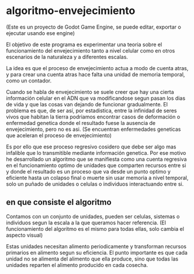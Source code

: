 # algoritmo-envejecimiento

(Este es un proyecto de Godot Game Engine, se puede editar, exportar o ejecutar usando ese engine)

El objetivo de este programa es experimentar una teoria sobre el funcionamiento del envejecimiento tanto a nivel celular como 
en otros escenarios de la naturaleza y a diferentes escalas.

La idea es que el proceso de envejecimiento actua a modo de cuenta atras, y para crear una cuenta atras hace falta una unidad de memoria temporal, como un 
contador.

Cuando se habla de envejecimiento se suele creer que hay una cierta información celular en el ADN que va modificandose segun 
pasan los dias de vida y que las cosas van dejando de funcionar gradualmente.
El problema es que, de ser así, por estadistica, entre la infinidad de seres vivos que habitan la tierra podriamos encontrar 
casos de deformación o enfermedad genetica donde el resultado fuese la ausencia de envejecimiento, pero no es asi. (Se encuentran enfermedades geneticas que
aceleran el proceso de envejecimiento)

Es por ello que ese proceso regresivo cosidero que debe ser algo mas infalible que lo transmitible mediante información genetica.
Por ese motivo he desarrollado un algoritmo que se manifiesta como una cuenta regresiva en el funcionamiento optimo de unidades que comparten recursos entre si
y donde el resultado es un proceso que va desde un punto optimo y eficiente hasta un colapso final o muerte sin usar memoria a nivel 
temporal, solo un puñado de unidades o celulas o individuos interactuando entre si.

## en que consiste el algoritmo

Contamos con un conjunto de unidades, pueden ser celulas, sistemas o individuos segun la escala a la que queramos hacer referencia.
(El funcionamiento del algoritmo es el mismo para todas ellas, solo cambia el aspecto visual)

Estas unidades necesitan alimento periodicamente y transforman recursos primarios en alimento segun su eficiencia.
El punto importante es que cada unidad no se alimenta del alimento que ella produce, sino que todas las unidades reparten el alimento producido en cada cosecha.
